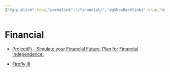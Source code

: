 ```yaml
---
{"dg-publish":true,"permalink":"/financial/","dgShowBacklinks":true,"dgShowLocalGraph":true}
---
```


# Financial

- [ProjectiFi - Simulate your Financial Future. Plan for Financial Independence.](https://projectifi.io/)

- [Firefly III](https://www.firefly-iii.org/)